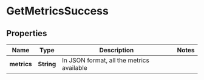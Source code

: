 
# GetMetricsSuccess

## Properties
Name | Type | Description | Notes
------------ | ------------- | ------------- | -------------
**metrics** | **String** | In JSON format, all the metrics available | 



